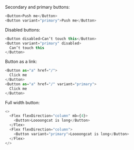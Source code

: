 Secondary and primary buttons:

```js padded
<Button>Push me</Button>
<Button variant="primary">Push me</Button>
```

Disabled buttons:

```js padded
<Button disabled>Can’t touch this</Button>
<Button variant="primary" disabled>
  Can’t touch this
</Button>
```

Button as a link:

```js padded
<Button as="a" href="/">
  Click me
</Button>
<Button as="a" href="/" variant="primary">
  Click me
</Button>
```

Full width button:

```js padded
<>
  <Flex flexDirection="column" mb={4}>
    <Button>Loooongcat is long</Button>
  </Flex>
  <Flex flexDirection="column">
    <Button variant="primary">Loooongcat is long</Button>
  </Flex>
</>
```
